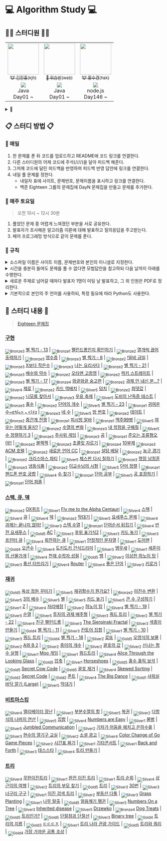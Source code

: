 # 💻 Algorithm Study 💻

## 👨‍💻 스터디원 👩‍💻
<table>
  <tr>
    <td align="center">
      <a href="https://github.com/deepredk">
        <img src="https://avatars.githubusercontent.com/u/33937365?v=4" width="100px;" alt=""/>
        <br />
        <sub>🐮 김진홍(kjh)</sub>
      </a>
    </td>
    <td align="center">
      <a href="https://github.com/Winning-Bean">
        <img src="https://avatars.githubusercontent.com/u/53260922?v=4" width="100px;" alt=""/>
        <br />
        <sub>🐯 위승빈(wsb)</sub>
      </a>
    </td>
    <td align="center">
      <a href="https://github.com/sukyeongh">
        <img src="https://avatars.githubusercontent.com/u/50071076?v=4" width="100px;" alt=""/>
        <br />
        <sub>🐮 황수경(hsk)</sub>
      </a>
    </td>
  </tr>
  <tr>
    <td align="center">
      <a href="https://solved.ac/deepred">
        <img src="http://mazassumnida.wtf/api/mini/generate_badge?boj=deepred">
      </a>
      <br />
      Java
      <br/>
      Day01 ~
    </td>
    <td align="center">
      <a href="https://solved.ac/wsb0722">
        <img src="http://mazassumnida.wtf/api/mini/generate_badge?boj=wsb0722">
      </a>
      <br />
      Java
      <br/>
      Day01 ~
    </td>
    <td align="center">
      <a href="https://solved.ac/hsk10271">
        <img src="http://mazassumnida.wtf/api/mini/generate_badge?boj=hsk10271">
      </a>
      <br />
      node.js
      <br/>
      Day146 ~ 
    </td>
  </tr>
</table>

<details>
<summary>🤝</summary>
  <table>
    <tr>
      <td align="center">
        <a href="https://github.com/jjklunicc">
          <img src="https://avatars.githubusercontent.com/u/55953594?v=4" width="100px;" alt=""/>
          <br />
          <sub>🐉 이예은(lye)</sub>
        </a>
      </td>
      <td align="center">
        <a href="https://github.com/cousim46">
          <img src="https://avatars.githubusercontent.com/u/67584874?v=4" width="100px;" alt=""/>
          <br />
          <sub>🐯 정회운(jhw)</sub>
        </a>
      </td>
    </tr>
    <tr>
      <td align="center">
        <a href="https://solved.ac/jjklunicc">
          <img src="http://mazassumnida.wtf/api/mini/generate_badge?boj=jjklunicc">
        </a>
        <br />
        C#
        <br/>
        Day01 ~ Day43
      </td>
      <td align="center">
        <a href="https://solved.ac/cousim46">
          <img src="http://mazassumnida.wtf/api/mini/generate_badge?boj=cousim46">
        </a>
        <br />
        Java
        <br/>
        Day01 ~ Day16
      </td>
    </tr>
  </table>
</details>

## 📋 스터디 방법 📋
### 📌 매일
1. 한 문제를 푼 뒤 코드를 업로드하고 README에 코드 링크를 연결한다.
2. 다른 스터디원의 어제 코드에 주석(////)을 달아 피드백 해준다.
3. 그저께 코드에 달린 피드백을 반영하여 피드백 반영 답안에 링크를 연결한다.
4. 내일 풀 문제를 정한다.
    * 내일자 표에 사이트, 문제번호, 문제이름을 표시하고 링크를 연결한다.
    * 백준 Eighteen 그룹의 문제집에 DayN 문제집을 만들고 문제를 추가한다.

### 📌 매주 토요일
> 오전 10시 ~ 12시 30분
1. 풀었던 문제 중 어렵게 느껴졌던 부분을 서로 공유한다.
2. 발표자가 조사해온 알고리즘 이론에 대해 발표하고 질의응답을 주고받는다.
3. 페어 프로그래밍 방식으로 같이 문제를 푼다.

### 📌 규칙
<details>
<summary>소스파일 이름은 사이트 이름, 문제번호와 본인의 이니셜로 지정한다.</summary>

* [백준](https://www.acmicpc.net) - 기본 알고리즘 문제 사이트
  * 기본 답안 : boj0000_hgd
  * 피드백 반영 답안 : boj0000_hgd_fb
  * 모범 답안 : boj0000_rank

</details>
<details>
<summary>시간을 충분히 들여도 문제를 풀 수 없다면 모범답안을 참고하되 다음 날까지 아래를 수행한다.</summary>

  1. 해당 소스코드 맨 위에 // 문제 실패 : 이유를 적는다.
      * 본인의 코드가 왜 안 됐는지를 이해한다.
      * 이해한대로 주석을 작성한다.
      * README의 답안에 *기울기*를 주어 링크한다.
  2. 모범 답안 맨 위에 // 문제 실패 - 모범 답안 을 적는다.
      * 모범 답안의 로직과 구현을 이해한다.
      * 이해한 로직과 구현을 각 줄의 주석으로 작성한다.
      * README의 피드백 반영 답안에 *기울기*를 주어 링크한다.

</details>

<details>
  <summary>새로운 주제로 넘어갈 때마다 발표자 1명이 미팅 날 발표하고, 그 외 인원은 PDF로 정리한다.</summary>
</details>

<details>
  <summary>기본적으로 본인의 주 언어를 사용하되, 특정 필요에 따라 Python도 사용한다.</summary>
</details>

## 📝 스터디 내용 📝
> [Eighteen 문제집](https://www.acmicpc.net/group/workbook/list/9797)

<!-- tier 리스트 S -->
[Unrated]: https://user-images.githubusercontent.com/33937365/126247607-85783912-c11a-4d50-ac36-8cc7dcb75cd2.png
[Bronze5]: https://user-images.githubusercontent.com/33937365/126247611-e362d727-17a4-4737-a232-5827e185ab7c.png
[Bronze4]: https://user-images.githubusercontent.com/33937365/126247612-89cbc675-e1d4-43a2-950b-1cb014dca697.png
[Bronze3]: https://user-images.githubusercontent.com/33937365/126247613-b8408610-7bc4-40f8-804f-a30a45ddbb68.png
[Bronze2]: https://user-images.githubusercontent.com/33937365/126247614-d85dc6ff-a520-4c00-82bd-eb593b156bd8.png
[Bronze1]: https://user-images.githubusercontent.com/33937365/126247616-04b2ab30-9891-4b7b-8cb4-38e99b97e834.png
[Silver5]: https://user-images.githubusercontent.com/33937365/126247618-38c5c905-672b-4d75-808e-8a7d45ea577d.png
[Silver4]: https://user-images.githubusercontent.com/33937365/126247620-ba2d1b96-b0aa-4b88-80c5-71569c69bbc3.png
[Silver3]: https://user-images.githubusercontent.com/33937365/126247621-1b55b7f4-3a79-4348-8a63-f00c1813853e.png
[Silver2]: https://user-images.githubusercontent.com/33937365/126247622-a83b30a9-6618-4593-b775-6f6730afd3f6.png
[Silver1]: https://user-images.githubusercontent.com/33937365/126247625-8d82f8ab-6f95-4ef8-a243-be31f548596e.png
[Gold5]: https://user-images.githubusercontent.com/33937365/126247627-2979d4d5-915a-4c4e-adb7-c171f9bafe28.png
[Gold4]: https://user-images.githubusercontent.com/33937365/126247629-b24e1e24-4579-450f-bc3c-f166361091dd.png
[Gold3]: https://user-images.githubusercontent.com/33937365/126247630-80fb15af-debc-451d-a937-6c9c6bfa693b.png
[Gold2]: https://user-images.githubusercontent.com/33937365/126247633-7112f6a6-57da-4d1d-953f-5414ba8ffc3d.png
[Gold1]: https://user-images.githubusercontent.com/33937365/126247635-42bd3af9-e129-4379-b44a-22d75de3def6.png
[Platinum5]: https://user-images.githubusercontent.com/33937365/126247636-763e3bc4-43a9-4724-8ce1-c2288aecb636.png
[Platinum4]: https://user-images.githubusercontent.com/33937365/126247637-af30d243-2771-4966-b0bb-0901b9fd4989.png
[Platinum3]: https://user-images.githubusercontent.com/33937365/126247640-cfd654db-86d8-42a9-8d1b-0f3494758330.png
[Platinum2]: https://user-images.githubusercontent.com/33937365/126247641-3e60e9a6-5116-4005-a87d-bfb59969c87a.png
[Platinum1]: https://user-images.githubusercontent.com/33937365/126247643-23bba5ac-52c4-442a-a88a-2eb8998f6446.png
[Diamond5]: https://user-images.githubusercontent.com/33937365/126247645-870445bf-25d9-45ce-9c07-a25949ffad21.png
[Diamond4]: https://user-images.githubusercontent.com/33937365/126247646-b2d7e328-c205-448d-a5bf-c6294c07edaa.png
[Diamond3]: https://user-images.githubusercontent.com/33937365/126247647-db568f94-882f-410c-bd1b-63d49c87623c.png
[Diamond2]: https://user-images.githubusercontent.com/33937365/126247648-52f92f07-0fb9-4b1d-a344-6e9b81d81044.png
[Diamond1]: https://user-images.githubusercontent.com/33937365/126247649-4d068f63-f5e1-40df-910e-dceeb2b7de99.png
[Ruby5]: https://user-images.githubusercontent.com/33937365/126247652-94013ea7-9a96-4068-b922-01535c85801d.png
[Ruby4]: https://user-images.githubusercontent.com/33937365/126247655-a10f7077-6341-416e-938c-b500b7022aca.png
[Ruby3]: https://user-images.githubusercontent.com/33937365/126247656-d0e16a36-5080-4585-a465-4e4f5302beef.png
[Ruby2]: https://user-images.githubusercontent.com/33937365/126247659-1d249660-02a2-4a95-966f-074f99df70fe.png
[Ruby1]: https://user-images.githubusercontent.com/33937365/126247660-8e0d236d-eaef-42b3-8983-28f9e6c94ff9.png
<!-- tier 리스트 E -->

### [구현](https://github.com/deepredk/BCU_Algorithm_Study/tree/main/Study1%20-%20Implementation)
<sub>![Bronze3]</sub> [별 찍기 - 13](https://www.acmicpc.net/problem/2523) |
<sub>![Bronze1]</sub> [팰린드롬인지 확인하기](https://www.acmicpc.net/problem/10988) |
<sub>![Bronze2]</sub> [열개씩 끊어 출력하기](https://www.acmicpc.net/problem/11721) |
<sub>![Bronze3]</sub> [영수증](https://www.acmicpc.net/problem/5565) |
<sub>![Bronze3]</sub> [별 찍기 - 8](https://www.acmicpc.net/problem/2445) |
<sub>![Bronze2]</sub> [!밀비 급일](https://www.acmicpc.net/problem/11365) |
<sub>![Bronze3]</sub> [X보다 작은수](https://www.acmicpc.net/problem/10871) |
<sub>![Bronze3]</sub> [나는 요리사다](https://www.acmicpc.net/problem/2953) |
<sub>![Bronze2]</sub> [별 찍기 - 21](https://www.acmicpc.net/problem/10996) |
<sub>![Bronze3]</sub> [배수와 약수](https://www.acmicpc.net/problem/5086) |
<sub>![Bronze2]</sub> [오타맨 고창영](https://www.acmicpc.net/problem/2711) |
<sub>![Bronze2]</sub> [럭키 스트레이트](https://www.acmicpc.net/problem/18406) |
<sub>![Bronze3]</sub> [별 찍기 - 17](https://www.acmicpc.net/problem/10992) |
<sub>![Bronze4]</sub> [와글와글 숭고한](https://www.acmicpc.net/problem/17388) |
<sub>![Bronze2]</sub> [과제 안 내신 분...?](https://www.acmicpc.net/problem/5597) |
<sub>![Silver4]</sub> [제로](https://www.acmicpc.net/problem/10773) |
<sub>![Bronze2]</sub> [카드 역배치](https://www.acmicpc.net/problem/10804) |
<sub>![Silver5]</sub> [덩치](https://www.acmicpc.net/problem/7568) |
<sub>![Bronze2]</sub> [최댓값](https://www.acmicpc.net/problem/2562) |
<sub>![Bronze2]</sub> [니모를 찾아서](https://www.acmicpc.net/problem/10173) |
<sub>![Bronze3]</sub> [우유 축제](https://www.acmicpc.net/problem/14720) |
<sub>![Silver5]</sub> [도비의 난독증 테스트](https://www.acmicpc.net/problem/2204) |
<sub>![Bronze3]</sub> [홀수](https://www.acmicpc.net/problem/2576) |
<sub>![Bronze2]</sub> [단어의 개수](https://www.acmicpc.net/problem/1152) |
<sub>![Silver5]</sub> [별 찍기 - 23](https://www.acmicpc.net/problem/13015) |
<sub>![Bronze1]</sub> [귀여운 수~ε٩(๑> ₃ <)۶з](https://www.acmicpc.net/problem/17294) |
<sub>![Bronze3]</sub> [네 수](https://www.acmicpc.net/problem/10824) |
<sub>![Silver5]</sub> [방 번호](https://www.acmicpc.net/problem/1475) |
<sub>![Bronze2]</sub> [데이트](https://www.acmicpc.net/problem/1296) |
<sub>![Bronze2]</sub> [중간계 전쟁](https://www.acmicpc.net/problem/4435) |
<sub>![Bronze1]</sub> [피시방 알바](https://www.acmicpc.net/problem/1453) |
<sub>![Bronze1]</sub> [맥주99병](https://www.acmicpc.net/problem/17293) |
<sub>![Silver5]</sub> [여우는 어떻게 울지?](https://www.acmicpc.net/problem/9536) |
<sub>![Bronze2]</sub> [수열의 변화](https://www.acmicpc.net/problem/1551) |
<sub>![Bronze3]</sub> [내 학점을 구해줘](https://www.acmicpc.net/problem/10984) |
<sub>![Silver5]</sub> [수 정렬하기 3](https://www.acmicpc.net/problem/10989) |
<sub>![Bronze3]</sub> [주사위 게임](https://www.acmicpc.net/problem/10103) |
<sub>![Bronze3]</sub> [공](https://www.acmicpc.net/problem/1547) |
<sub>![Bronze1]</sub> [준오는 조류혐오야!!](https://www.acmicpc.net/problem/14647) |
<sub>![Bronze2]</sub> [블랙잭](https://www.acmicpc.net/problem/2798) |
<sub>![Bronze3]</sub> [초콜릿 자르기](https://www.acmicpc.net/problem/2163) |
<sub>![Bronze4]</sub> [10부제](https://www.acmicpc.net/problem/10797)
<sub>![Bronze3]</sub> [ACM 호텔](https://www.acmicpc.net/problem/10250) |
<sub>![Bronze2]</sub> [새로운 언어 CC](https://www.acmicpc.net/problem/19945) |
<sub>![Bronze1]</sub> [설탕 배달](https://www.acmicpc.net/problem/2839) |
<sub>![Bronze2]</sub> [농구 경기](https://www.acmicpc.net/problem/1159) |
<sub>![Bronze2]</sub> [크리스마스 파티](https://www.acmicpc.net/problem/10708) |
<sub>![Silver5]</sub> [체스판 다시 칠하기](https://www.acmicpc.net/problem/1018) |
<sub>![Bronze3]</sub> [명장 남정훈](https://www.acmicpc.net/problem/15734) |
<sub>![Bronze3]</sub> [냉동식품](https://www.acmicpc.net/problem/14625) |
<sub>![Bronze2]</sub> [이교수님의 시험](https://www.acmicpc.net/problem/10874) |
<sub>![Silver5]</sub> [단어 정렬](https://www.acmicpc.net/problem/1181) |
<sub>![Bronze1]</sub> [핸드폰 번호 궁합](https://www.acmicpc.net/problem/17202) |
<sub>![Silver4]</sub> [수 찾기](https://www.acmicpc.net/problem/1920) |
<sub>![Bronze1]</sub> [단어 공부](https://www.acmicpc.net/problem/1157) |
<sub>![Silver5]</sub> [공 포장하기](https://www.acmicpc.net/problem/12981) |
<sub>![Bronze1]</sub> [단어 퍼즐](https://www.acmicpc.net/problem/9946) |

### [스택, 큐, 덱](https://github.com/deepredk/BCU_Algorithm_Study/tree/main/Study2%20-%20Stack%2C%20Queue%2C%20Deque)
<sub>![Bronze2]</sub> [OX퀴즈](https://www.acmicpc.net/problem/8958) |
<sub>![Silver1]</sub> [Fly me to the Alpha Centauri](https://www.acmicpc.net/problem/1011) |
<sub>![Silver4]</sub> [스택](https://www.acmicpc.net/problem/10828) |
<sub>![Silver4]</sub> [큐](https://www.acmicpc.net/problem/10845) |
<sub>![Silver4]</sub> [덱](https://www.acmicpc.net/problem/10866) |
<sub>![Bronze2]</sub> [막대기](https://www.acmicpc.net/problem/17608) |
<sub>![Silver5]</sub> [요세푸스 문제](https://www.acmicpc.net/problem/1158) |
<sub>![Silver4]</sub> [과제는 끝나지 않아!](https://www.acmicpc.net/problem/17952) |
<sub>![Silver3]</sub> [스택 수열](https://www.acmicpc.net/problem/1874) |
<sub>![Bronze1]</sub> [단어순서 뒤집기](https://www.acmicpc.net/problem/12605) |
<sub>![Silver4]</sub> [반전 요세푸스](https://www.acmicpc.net/problem/20301) |
<sub>![Gold5]</sub> [AC](https://www.acmicpc.net/problem/5430) |
<sub>![Silver3]</sub> [후위 표기식2](https://www.acmicpc.net/problem/1935) |
<sub>![Silver3]</sub> [카드 놓기](https://www.acmicpc.net/problem/18115) |
<sub>![Silver3]</sub> [프린터 큐](https://www.acmicpc.net/problem/1966) |
<sub>![Silver4]</sub> [회전하는 큐](https://www.acmicpc.net/problem/1021) |
<sub>![Silver1]</sub> [안정적인 문자열](https://www.acmicpc.net/problem/4889) |
<sub>![Silver1]</sub> [도어맨](https://www.acmicpc.net/problem/5002) |
<sub>![Gold4]</sub> [오큰수](https://www.acmicpc.net/problem/17298) |
<sub>![Silver4]</sub> [도키도키 간식드리미](https://www.acmicpc.net/problem/12789) |
<sub>![Silver3]</sub> [앵무새](https://www.acmicpc.net/problem/14713) |
<sub>![Silver1]</sub> [세훈이의 선물가게](https://www.acmicpc.net/problem/17225) |
<sub>![Silver4]</sub> [천재 수학자 성필](https://www.acmicpc.net/problem/15815) |
<sub>![Gold5]</sub> [뱀](https://www.acmicpc.net/problem/3190) |
<sub>![Silver2]</sub> [이상한 하노이 탑](https://www.acmicpc.net/problem/15500) |
<sub>![Silver3]</sub> [풍선 터뜨리기](https://www.acmicpc.net/problem/2346) |
<sub>![Silver4]</sub> [Router](https://www.acmicpc.net/problem/15828) |
<sub>![Silver4]</sub> [좋은 단어](https://www.acmicpc.net/problem/3986) |
<sub>![Silver3]</sub> [키로거](https://www.acmicpc.net/problem/5397) |

### [재귀](https://github.com/deepredk/BCU_Algorithm_Study/tree/main/Study3%20-%20Recursion)
<sub>![Gold5]</sub> [옥상 정원 꾸미기](https://www.acmicpc.net/problem/6198) |
<sub>![Silver5]</sub> [재귀함수가 뭔가요?](https://www.acmicpc.net/problem/17478) |
<sub>![Bronze2]</sub> [이진수 변환](https://www.acmicpc.net/problem/10829) |
<sub>![Silver5]</sub> [3의 배수](https://www.acmicpc.net/problem/1769) |
<sub>![Silver5]</sub> [별](https://www.acmicpc.net/problem/16505) |
<sub>![Silver5]</sub> [카드 놓기](https://www.acmicpc.net/problem/5568) |
<sub>![Silver5]</sub> [큰 수 구성하기](https://www.acmicpc.net/problem/18511) |
<sub>![Silver1]</sub> [Z](https://www.acmicpc.net/problem/1074) |
<sub>![Silver4]</sub> [자리배정](https://www.acmicpc.net/problem/10157) |
<sub>![Silver2]</sub> [하노이 탑](https://www.acmicpc.net/problem/1914) |
<sub>![Silver4]</sub> [별 찍기 - 19](https://www.acmicpc.net/problem/10994) |
<sub>![Silver5]</sub> [순열](https://www.acmicpc.net/problem/9742) |
<sub>![Silver5]</sub> [투자의 귀재 배주형](https://www.acmicpc.net/problem/19947) |
<sub>![Silver3]</sub> [쿼드 트리](https://www.acmicpc.net/problem/6576) |
<sub>![Silver2]</sub> [별 찍기 - 22](https://www.acmicpc.net/problem/10997) |
<sub>![Silver4]</sub> [친구 팰린드롬](https://www.acmicpc.net/problem/15270) |
<sub>![Silver3]</sub> [The Sierpinski Fractal](https://www.acmicpc.net/problem/6555) |
<sub>![Silver3]</sub> [색종이 만들기](https://www.acmicpc.net/problem/2630) |
<sub>![Gold4]</sub> [별 찍기 - 11](https://www.acmicpc.net/problem/2448) |
<sub>![Silver3]</sub> [칸토어 집합](https://www.acmicpc.net/problem/4779) |
<sub>![Silver1]</sub> [별 찍기 - 10](https://www.acmicpc.net/problem/2447) |
<sub>![Silver3]</sub> [쿼드 트리](https://www.acmicpc.net/problem/6580) |
<sub>![Gold4]</sub> [별 찍기 - 18](https://www.acmicpc.net/problem/10993) |
<sub>![Silver2]</sub> [로또](https://www.acmicpc.net/problem/6603) |
<sub>![Gold5]</sub> [오영식의 보물](https://www.acmicpc.net/problem/1631) |
<sub>![Silver2]</sub> [A와 B 2](https://www.acmicpc.net/problem/12919) |
<sub>![Silver2]</sub> [종이의 개수](https://www.acmicpc.net/problem/1780) |
<sub>![Silver2]</sub> [괄호의 값](https://www.acmicpc.net/problem/2504) |
<sub>![Silver2]</sub> [신나는 함수 실행](https://www.acmicpc.net/problem/9184) |
<sub>![Silver1]</sub> [Moo 게임](https://www.acmicpc.net/problem/5904) |
<sub>![Silver1]</sub> [쿼드트리](https://www.acmicpc.net/problem/1992) |
<sub>![Silver4]</sub> [Alice Through the Looking Glass](https://www.acmicpc.net/problem/6785) |
<sub>![Gold5]</sub> [압축](https://www.acmicpc.net/problem/1662) |
<sub>![Silver1]</sub> [Horseshoes](https://www.acmicpc.net/problem/5876) |
<sub>![Gold5]</sub> [홀수 홀릭 보석](https://www.acmicpc.net/problem/20164) |
<sub>![Gold5]</sub> [Secret Cow Code](https://www.acmicpc.net/problem/14454) |
<sub>![Gold5]</sub> [괄호 제거](https://www.acmicpc.net/problem/2800) |
<sub>![Silver4]</sub> [Skewed Sorting](https://www.acmicpc.net/problem/5985) |
<sub>![Gold2]</sub> [Secret Code](https://www.acmicpc.net/problem/9994) |
<sub>![Gold2]</sub> [폰트](https://www.acmicpc.net/problem/9997) |
<sub>![Silver4]</sub> [The Big Dance](https://www.acmicpc.net/problem/6012) |
<sub>![Gold1]</sub> [샤워실 바닥 깔기 (Large)](https://www.acmicpc.net/problem/14601) |
<sub>![Silver5]</sub> [막대기](https://www.acmicpc.net/problem/1094) |

### [비트마스킹](https://github.com/deepredk/BCU_Algorithm_Study/tree/main/Study4%20-%20Bitmask)
<sub>![Silver4]</sub> [엘리베이터 장난](https://www.acmicpc.net/problem/14936) |
<sub>![Silver2]</sub> [부분수열의 합](https://www.acmicpc.net/problem/1182) |
<sub>![Silver5]</sub> [복권](https://www.acmicpc.net/problem/1359) |
<sub>![Silver2]</sub> [다항식의 나머지 연산](https://www.acmicpc.net/problem/7345) |
<sub>![Silver5]</sub> [집합](https://www.acmicpc.net/problem/11723) |
<sub>![Silver4]</sub> [Numbers are Easy](https://www.acmicpc.net/problem/11322) |
<sub>![Silver1]</sub> [물병](https://www.acmicpc.net/problem/1052) |
<sub>![Silver5]</sub> [Jumbled Communication](https://www.acmicpc.net/problem/11675) |
<sub>![Silver2]</sub> [기차가 어둠을 헤치고 은하수를](https://www.acmicpc.net/problem/15787) |
<sub>![Silver3]</sub> [현수의 열기구 교실](https://www.acmicpc.net/problem/13915) |
<sub>![Silver2]</sub> [소셜 광고](https://www.acmicpc.net/problem/9335) |
<sub>![Silver4]</sub> [Color Change of Go Game Pieces](https://www.acmicpc.net/problem/9819) |
<sub>![Silver2]</sub> [시간표 짜기](https://www.acmicpc.net/problem/14569) |
<sub>![Silver1]</sub> [기타콘서트](https://www.acmicpc.net/problem/1497) |
<sub>![Silver1]</sub> [Back and Forth](https://www.acmicpc.net/problem/16771) |
<sub>![Silver3]</sub> [데스스타](https://www.acmicpc.net/problem/11811) |
<sub>![Silver4]</sub> [트리 만들기](https://www.acmicpc.net/problem/14244) |

### [트리](https://github.com/deepredk/BCU_Algorithm_Study/tree/main/Study5%20-%20Tree)
<sub>![Silver4]</sub> [무한이진트리](https://www.acmicpc.net/problem/2078) |
<sub>![Silver1]</sub> [완전 이진 트리](https://www.acmicpc.net/problem/9934) |
<sub>![Silver1]</sub> [트리 순회](https://www.acmicpc.net/problem/1991) |
<sub>![Silver4]</sub> [상근이의 여행](https://www.acmicpc.net/problem/9372) |
<sub>![Silver2]</sub> [트리의 부모 찾기](https://www.acmicpc.net/problem/11725) |
<sub>![Gold5]</sub> [트리](https://www.acmicpc.net/problem/1068) |
<sub>![Silver3]</sub> [30번](https://www.acmicpc.net/problem/13116) |
<sub>![Silver3]</sub> [너구리 구구](https://www.acmicpc.net/problem/18126) |
<sub>![Silver1]</sub> [이진 검색 트리](https://www.acmicpc.net/problem/5639) |
<sub>![Silver2]</sub> [부동산 다툼](https://www.acmicpc.net/problem/20364) |
<sub>![Silver3]</sub> [Grass Planting](https://www.acmicpc.net/problem/17024) |
<sub>![Silver1]</sub> [나무 탈출](https://www.acmicpc.net/problem/15900) |
<sub>![Gold5]</sub> [얼음깨기 펭귄](https://www.acmicpc.net/problem/21738) |
<sub>![Silver5]</sub> [Numbers On a Tree](https://www.acmicpc.net/problem/11203) |
<sub>![Silver3]</sub> [Inherited disease](https://www.acmicpc.net/problem/10897) |
<sub>![Silver5]</sub> [Drzewko](https://www.acmicpc.net/problem/8680) |
<sub>![Bronze4]</sub> [Dog Treats](https://www.acmicpc.net/problem/19602) |
<sub>![Gold5]</sub> [트리인가?](https://www.acmicpc.net/problem/6416) |
<sub>![Gold5]</sub> [단절점과 단절선](https://www.acmicpc.net/problem/14675) |
<sub>![Silver3]</sub> [Binary tree](https://www.acmicpc.net/problem/13237) |
<sub>![Gold4]</sub> [트리의 지름](https://www.acmicpc.net/problem/1967) |
<sub>![Gold3]</sub> [ㄷㄷㄷㅈ](https://www.acmicpc.net/problem/19535) |
<sub>![Silver1]</sub> [트리 나라 관광 가이드](https://www.acmicpc.net/problem/15805) |
<sub>![Gold5]</sub> [트리와 쿼리](https://www.acmicpc.net/problem/15681) |
<sub>![Gold4]</sub> [가장 가까운 공통 조상](https://www.acmicpc.net/problem/3584) |